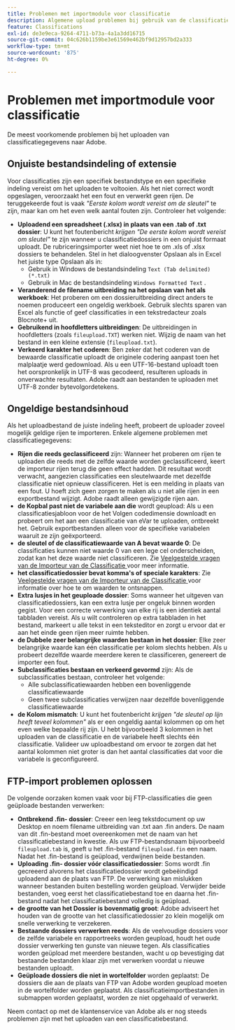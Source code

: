 ```yaml
---
title: Problemen met importmodule voor classificatie
description: Algemene upload problemen bij gebruik van de classificatieimporteur.
feature: Classifications
exl-id: de3e9eca-9264-4711-b73a-4a1a3dd16715
source-git-commit: 04c626b1159be3e61569e462bf9d12957bd2a333
workflow-type: tm+mt
source-wordcount: '875'
ht-degree: 0%

---
```


# Problemen met importmodule voor classificatie

De meest voorkomende problemen bij het uploaden van classificatiegegevens naar Adobe.

## Onjuiste bestandsindeling of extensie

Voor classificaties zijn een specifiek bestandstype en een specifieke indeling vereist om het uploaden te voltooien. Als het niet correct wordt opgeslagen, veroorzaakt het een fout en verwerkt geen rijen. De teruggekeerde fout is vaak *&quot;Eerste kolom wordt vereist om de sleutel&quot;* te zijn, maar kan om het even welk aantal fouten zijn. Controleer het volgende:

* **Uploadend een spreadsheet (.xlsx) in plaats van een .tab of .txt dossier**: U kunt het foutenbericht *krijgen &quot;De eerste kolom wordt vereist om sleutel&quot;* te zijn wanneer u classificatiedossiers in een onjuist formaat uploadt. De rubriceringsimporter weet niet hoe te om .xls of .xlsx dossiers te behandelen. Stel in het dialoogvenster Opslaan als in Excel het juiste type Opslaan als in:
   * Gebruik in Windows de bestandsindeling `Text (Tab delimited) (*.txt)`
   * Gebruik in Mac de bestandsindeling `Windows Formatted Text` .
* **Veranderend de filename uitbreiding na het opslaan van het als werkboek**: Het proberen om een dossieruitbreiding direct anders te noemen produceert een ongeldig werkboek. Gebruik slechts sparen van Excel als functie of geef classificaties in een tekstredacteur zoals Blocnote+ uit.
* **Gebruikend in hoofdletters uitbreidingen**: De uitbreidingen in hoofdletters (zoals `fileupload.TXT`) werken niet. Wijzig de naam van het bestand in een kleine extensie (`fileupload.txt`).
* **Verkeerd karakter het coderen**: Ben zeker dat het coderen van de bewaarde classificatie uploadt de originele codering aanpast toen het malplaatje werd gedownload. Als u een UTF-16-bestand uploadt toen het oorspronkelijk in UTF-8 was gecodeerd, resulteren uploads in onverwachte resultaten. Adobe raadt aan bestanden te uploaden met UTF-8 zonder bytevolgordetekens.

## Ongeldige bestandsinhoud

Als het uploadbestand de juiste indeling heeft, probeert de uploader zoveel mogelijk geldige rijen te importeren. Enkele algemene problemen met classificatiegegevens:

* **Rijen die reeds geclassificeerd** zijn: Wanneer het proberen om rijen te uploaden die reeds met de zelfde waarde worden geclassificeerd, keert de importeur rijen terug die geen effect hadden. Dit resultaat wordt verwacht, aangezien classificaties een sleutelwaarde met dezelfde classificatie niet opnieuw classificeren. Het is een melding in plaats van een fout. U hoeft zich geen zorgen te maken als u niet alle rijen in een exportbestand wijzigt. Adobe raadt alleen gewijzigde rijen aan.
* **de Kopbal past niet de variabele aan die** wordt geupload: Als u een classificatiesjabloon voor de het Volgen codedimensie downloadt en probeert om het aan een classificatie van eVar te uploaden, ontbreekt het. Gebruik exportbestanden alleen voor de specifieke variabelen waaruit ze zijn geëxporteerd.
* **de sleutel of de classificatiewaarde van A bevat waarde 0**: De classificaties kunnen niet waarde 0 van een lege cel onderscheiden, zodat kan het deze waarde niet classificeren. Zie [ Veelgestelde vragen van de Importeur van de Classificatie ](importer-faq.md) voor meer informatie.
* **het classificatiedossier bevat komma&#39;s of speciale karakters**: Zie [ Veelgestelde vragen van de Importeur van de Classificatie ](importer-faq.md) voor informatie over hoe te om waarden te ontsnappen.
* **Extra lusjes in het geuploade dossier**: Soms wanneer het uitgeven van classificatiedossiers, kan een extra lusje per ongeluk binnen worden gegist. Voor een correcte verwerking van elke rij is een identiek aantal tabbladen vereist. Als u wilt controleren op extra tabbladen in het bestand, markeert u alle tekst in een teksteditor en zorgt u ervoor dat er aan het einde geen rijen meer ruimte hebben.
* **de Dubbele zeer belangrijke waarden bestaan in het dossier**: Elke zeer belangrijke waarde kan één classificatie per kolom slechts hebben. Als u probeert dezelfde waarde meerdere keren te classificeren, genereert de importer een fout.
* **Subclassificaties bestaan en verkeerd gevormd** zijn: Als de subclassificaties bestaan, controleer het volgende:
   * Alle subclassificatiewaarden hebben een bovenliggende classificatiewaarde
   * Geen twee subclassificaties verwijzen naar dezelfde bovenliggende classificatiewaarde
* **de Kolom mismatch**: U kunt het foutenbericht *krijgen &quot;de sleutel op lijn heeft teveel kolommen&quot;* als er een ongeldig aantal kolommen op om het even welke bepaalde rij zijn. U hebt bijvoorbeeld 3 kolommen in het uploaden van de classificatie en de variabele heeft slechts één classificatie. Valideer uw uploadbestand om ervoor te zorgen dat het aantal kolommen niet groter is dan het aantal classificaties dat voor die variabele is geconfigureerd.

## FTP-import problemen oplossen

De volgende oorzaken komen vaak voor bij FTP-classificaties die geen geüploade bestanden verwerken:

* **Ontbrekend .fin- dossier**: Creeer een leeg tekstdocument op uw Desktop en noem filename uitbreiding van .txt aan .fin anders. De naam van dit .fin-bestand moet overeenkomen met de naam van het classificatiebestand in kwestie. Als uw FTP-bestandsnaam bijvoorbeeld `fileupload.tab` is, geeft u het .fin-bestand `fileupload.fin` een naam. Nadat het .fin-bestand is geüpload, verdwijnen beide bestanden.
* **Uploading .fin- dossier vóór classificatiedossier**: Soms wordt .fin gecreeerd alvorens het classificatiedossier wordt gebeëindigd uploadend aan de plaats van FTP. De verwerking kan mislukken wanneer bestanden buiten bestelling worden geüpload. Verwijder beide bestanden, voeg eerst het classificatiebestand toe en daarna het .fin-bestand nadat het classificatiebestand volledig is geüpload.
* **de grootte van het Dossier is bovenmatig groot**: Adobe adviseert het houden van de grootte van het classificatiedossier zo klein mogelijk om snelle verwerking te verzekeren.
* **Bestaande dossiers verwerken reeds**: Als de veelvoudige dossiers voor de zelfde variabele en rapportreeks worden geupload, houdt het oude dossier verwerking ten gunste van nieuwe tegen. Als classificaties worden geüpload met meerdere bestanden, wacht u op bevestiging dat bestaande bestanden klaar zijn met verwerken voordat u nieuwe bestanden uploadt.
* **Geüploade dossiers die niet in wortelfolder** worden geplaatst: De dossiers die aan de plaats van FTP van Adobe worden geupload moeten in de wortelfolder worden geplaatst. Als classificatieimportbestanden in submappen worden geplaatst, worden ze niet opgehaald of verwerkt.

Neem contact op met de klantenservice van Adobe als er nog steeds problemen zijn met het uploaden van een classificatiebestand.

